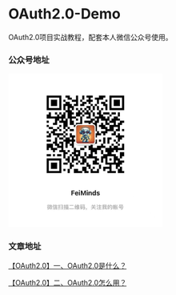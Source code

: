 # OAuth2.0-Demo

OAuth2.0项目实战教程，配套本人微信公众号使用。

### 公众号地址

<img title="" src="assets/2025-06-25-10-44-00-8bd6f103c8a01d09d798d1bc7b7b690.jpg" alt="" width="308">

### 文章地址

[【OAuth2.0】一、OAuth2.0是什么？](https://mp.weixin.qq.com/s/hJ7P4ryodpQxG5X0nc3zmA)

[【OAuth2.0】二、OAuth2.0怎么用？](https://mp.weixin.qq.com/s/RaxYo0fq5pRXmfql5seVdg)
